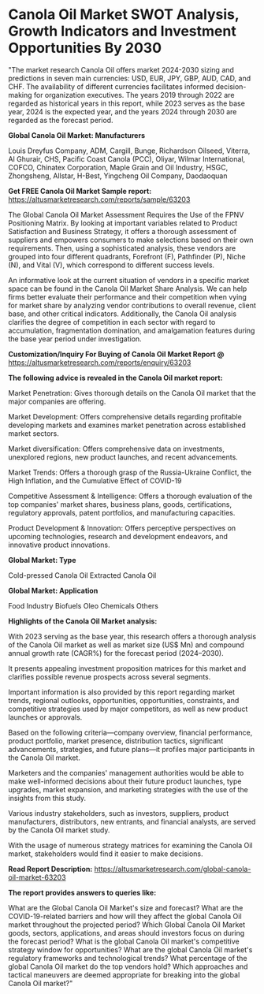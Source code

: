 <h1>Canola Oil Market SWOT Analysis, Growth Indicators and Investment Opportunities By 2030</h1>

"The market research Canola Oil offers market 2024-2030 sizing and predictions in seven main currencies: USD, EUR, JPY, GBP, AUD, CAD, and CHF. The availability of different currencies facilitates informed decision-making for organization executives. The years 2019 through 2022 are regarded as historical years in this report, while 2023 serves as the base year, 2024 is the expected year, and the years 2024 through 2030 are regarded as the forecast period.

<b>Global Canola Oil Market: Manufacturers</b>

Louis Dreyfus Company, ADM, Cargill, Bunge, Richardson Oilseed, Viterra, Al Ghurair, CHS, Pacific Coast Canola (PCC), Oliyar, Wilmar International, COFCO, Chinatex Corporation, Maple Grain and Oil Industry, HSGC, Zhongsheng, Allstar, H-Best, Yingcheng Oil Company, Daodaoquan

<b>Get FREE Canola Oil Market Sample report:</b> <a href="https://altusmarketresearch.com/reports/sample/63203">https://altusmarketresearch.com/reports/sample/63203</a>

The Global Canola Oil Market Assessment Requires the Use of the FPNV Positioning Matrix. By looking at important variables related to Product Satisfaction and Business Strategy, it offers a thorough assessment of suppliers and empowers consumers to make selections based on their own requirements. Then, using a sophisticated analysis, these vendors are grouped into four different quadrants, Forefront (F), Pathfinder (P), Niche (N), and Vital (V), which correspond to different success levels.

An informative look at the current situation of vendors in a specific market space can be found in the Canola Oil Market Share Analysis. We can help firms better evaluate their performance and their competition when vying for market share by analyzing vendor contributions to overall revenue, client base, and other critical indicators. Additionally, the Canola Oil analysis clarifies the degree of competition in each sector with regard to accumulation, fragmentation domination, and amalgamation features during the base year period under investigation.

<b>Customization/Inquiry For Buying of Canola Oil Market Report @</b> <a href="https://altusmarketresearch.com/reports/enquiry/63203">https://altusmarketresearch.com/reports/enquiry/63203</a>

<b>The following advice is revealed in the Canola Oil market report:</b>

Market Penetration: Gives thorough details on the Canola Oil market that the major companies are offering.

Market Development: Offers comprehensive details regarding profitable developing markets and examines market penetration across established market sectors.

Market diversification: Offers comprehensive data on investments, unexplored regions, new product launches, and recent advancements.

Market Trends: Offers a thorough grasp of the Russia-Ukraine Conflict, the High Inflation, and the Cumulative Effect of COVID-19

Competitive Assessment & Intelligence: Offers a thorough evaluation of the top companies' market shares, business plans, goods, certifications, regulatory approvals, patent portfolios, and manufacturing capacities.

Product Development & Innovation: Offers perceptive perspectives on upcoming technologies, research and development endeavors, and innovative product innovations.

<b>Global Market: Type</b>

Cold-pressed Canola Oil
Extracted Canola Oil

<b>Global Market: Application</b>

Food Industry
Biofuels
Oleo Chemicals
Others


<b>Highlights of the Canola Oil Market analysis:</b>

With 2023 serving as the base year, this research offers a thorough analysis of the Canola Oil market as well as market size (US$ Mn) and compound annual growth rate (CAGR%) for the forecast period (2024–2030).

It presents appealing investment proposition matrices for this market and clarifies possible revenue prospects across several segments.

Important information is also provided by this report regarding market trends, regional outlooks, opportunities, opportunities, constraints, and competitive strategies used by major competitors, as well as new product launches or approvals.

Based on the following criteria—company overview, financial performance, product portfolio, market presence, distribution tactics, significant advancements, strategies, and future plans—it profiles major participants in the Canola Oil market.

Marketers and the companies' management authorities would be able to make well-informed decisions about their future product launches, type upgrades, market expansion, and marketing strategies with the use of the insights from this study.

Various industry stakeholders, such as investors, suppliers, product manufacturers, distributors, new entrants, and financial analysts, are served by the Canola Oil market study.

With the usage of numerous strategy matrices for examining the Canola Oil market, stakeholders would find it easier to make decisions.

<b>Read Report Description:</b> <a href="https://altusmarketresearch.com/global-canola-oil-market-63203">https://altusmarketresearch.com/global-canola-oil-market-63203</a>

<b>The report provides answers to queries like:</b>

What are the Global Canola Oil Market's size and forecast?
What are the COVID-19-related barriers and how will they affect the global Canola Oil market throughout the projected period?
Which Global Canola Oil Market goods, sectors, applications, and areas should investors focus on during the forecast period?
What is the global Canola Oil market's competitive strategy window for opportunities?
What are the global Canola Oil market's regulatory frameworks and technological trends?
What percentage of the global Canola Oil market do the top vendors hold?
Which approaches and tactical maneuvers are deemed appropriate for breaking into the global Canola Oil market?"
